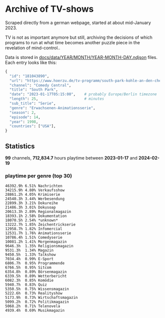 # Archive of TV-shows

Scraped directly from a german webpage, started at about mid-January 2023.

TV is not as important anymore but still, archiving the decisions of which programs to run at what time
becomes another puzzle piece in the revelation of mind-control.. 

Data is stored in [docs/data/YEAR/MONTH/YEAR-MONTH-DAY.ndjson](docs/data/) files. 
Each entry looks like this:

```python
{
  "id": "181043890", 
  "url": "https://www.hoerzu.de/tv-programm/south-park-kohle-an-den-chefkoch/bid_181043890/", 
  "channel": "Comedy Central", 
  "title": "South Park", 
  "date": "2023-01-17T05:15:00",    # probably Europe/Berlin timezone 
  "length": 25,                     # minutes 
  "sub_title": "Serie", 
  "genre": "Erwachsenen-Animationsserie", 
  "season": 2, 
  "episode": 14, 
  "year": 1998, 
  "countries": ["USA"],
}
```

## Statistics

**99** channels, **712,834.7** hours playtime between **2023-01-17** and **2024-02-19**


### playtime per genre (top 30)

    46392.9h 6.51% Nachrichten
    34215.9h 4.80% Verkaufsshow
    28861.2h 4.05% Krimiserie
    24540.3h 3.44% Werbesendung
    22899.3h 3.21% Dokureihe
    21486.3h 3.01% Dokusoap
    20613.3h 2.89% Regionalmagazin
    18393.1h 2.58% Dokumentation
    18070.5h 2.54% *unknown*
    13222.7h 1.85% Zeichentrickserie
    12958.7h 1.82% Infomercial
    12531.7h 1.76% Animationsserie
    10786.4h 1.51% Comedyserie
    10081.2h 1.41% Morgenmagazin
    9646.3h  1.35% Religionsmagazin
    9531.3h  1.34% Magazin
    9450.5h  1.33% Talkshow
    7034.4h  0.99% E-Sport
    6806.7h  0.95% Programmende
    6766.5h  0.95% Sitcom
    6354.8h  0.89% Börsenmagazin
    6339.5h  0.89% Wetterbericht
    6082.3h  0.85% Komödie
    5940.7h  0.83% Quiz
    5350.5h  0.75% Wissensmagazin
    5222.6h  0.73% Realityshow
    5173.9h  0.73% Wirtschaftsmagazin
    5099.2h  0.72% Politikmagazin
    5068.2h  0.71% Telenovela
    4939.4h  0.69% Musikmagazin
